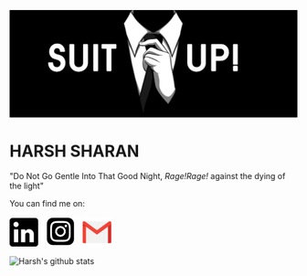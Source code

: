 ![Me](suitUp.jpeg)

# HARSH SHARAN
 "Do Not Go Gentle Into That Good Night, _Rage!Rage!_ against the dying of the light"

<!-- You can find me on LinkedIn: https://www.linkedin.com/in/harsh-sharan -->

<!-- Actual text -->

You can find me on:

[<img src="lin.png" alt="LinkedIn" width="50"/>](https://www.linkedin.com/in/harsh-sharan/) [<img src="instaa.png" alt="LinkedIn" width="70"/>](https://www.instagram.com/harsh__sharan/) [<img src="ggmail.png" alt="LinkedIn" width="50"/>](https://www.linkedin.com/in/harsh-sharan/)

![Harsh's github stats](https://github-readme-stats.vercel.app/api?username=sharan8844&show_icons=true&theme=gruvbox)
